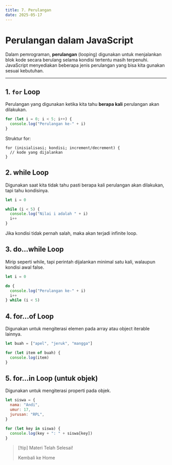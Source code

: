 ```yaml
---
title: 7. Perulangan
date: 2025-05-17
---
```


# Perulangan dalam JavaScript

Dalam pemrograman, **perulangan** (looping) digunakan untuk menjalankan blok kode secara berulang selama kondisi tertentu masih terpenuhi. JavaScript menyediakan beberapa jenis perulangan yang bisa kita gunakan sesuai kebutuhan.

---

## 1. `for` Loop

Perulangan yang digunakan ketika kita tahu **berapa kali** perulangan akan dilakukan.

```js
for (let i = 0; i < 5; i++) {
  console.log("Perulangan ke-" + i)
}
```

Struktur for:

```text
for (inisialisasi; kondisi; increment/decrement) {
  // kode yang dijalankan
}
```

## 2. while Loop

Digunakan saat kita tidak tahu pasti berapa kali perulangan akan dilakukan, tapi tahu kondisinya.

```js
let i = 0

while (i < 5) {
  console.log("Nilai i adalah " + i)
  i++
}
```

Jika kondisi tidak pernah salah, maka akan terjadi infinite loop.

## 3. do...while Loop

Mirip seperti while, tapi perintah dijalankan minimal satu kali, walaupun kondisi awal false.

```js
let i = 0

do {
  console.log("Perulangan ke-" + i)
  i++
} while (i < 5)
```

## 4. for...of Loop

Digunakan untuk mengiterasi elemen pada array atau object iterable lainnya.

```js
let buah = ["apel", "jeruk", "mangga"]

for (let item of buah) {
  console.log(item)
}
```

## 5. for...in Loop (untuk objek)

Digunakan untuk mengiterasi properti pada objek.

```js
let siswa = {
  nama: "Andi",
  umur: 17,
  jurusan: "RPL",
}

for (let key in siswa) {
  console.log(key + ": " + siswa[key])
}
```

> [!tip] Materi Telah Selesai!
>
> Kembali ke Home [](/)
